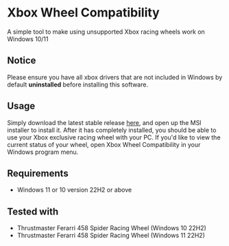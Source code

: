 # Xbox Wheel Compatibility
A simple tool to make using unsupported Xbox racing wheels work on Windows 10/11

## Notice
Please ensure you have all xbox drivers that are not included in Windows by default **uninstalled** before installing this software.

## Usage
Simply download the latest stable release [here](https://github.com/cmumme/XboxWheelCompatibility/releases), and open up the MSI installer to install it. After it has completely installed, you should be able to use your Xbox exclusive racing wheel with your PC. If you'd like to view the current status of your wheel, open Xbox Wheel Compatibility in your Windows program menu.

## Requirements
- Windows 11 or 10 version 22H2 or above

## Tested with
- Thrustmaster Ferarri 458 Spider Racing Wheel (Windows 10 22H2)
- Thrustmaster Ferarri 458 Spider Racing Wheel (Windows 11 22H2)

